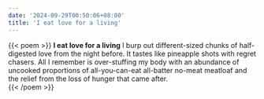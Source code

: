 ```yaml
---
date: '2024-09-29T00:50:06+08:00'
title: 'I eat love for a living'
---
```


{{< poem >}}
__I eat love for a living__
I burp out different-sized chunks of
half-digested love from the night 
before. It tastes like pineapple 
shots with regret chasers. All I 
remember is over-stuffing my 
body with an abundance of 
uncooked proportions of 
all-you-can-eat all-batter 
no-meat meatloaf and 	
the relief from the 
loss of hunger 
that came 
after.  
{{< /poem >}}